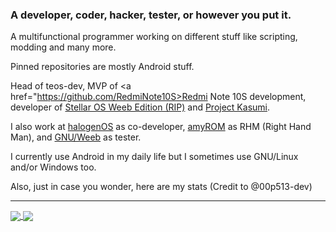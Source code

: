### A developer, coder, hacker, tester, or however you put it.

A multifunctional programmer working on different stuff like scripting, modding and many more.

Pinned repositories are mostly Android stuff.

Head of teos-dev, MVP of <a href="https://github.com/RedmiNote10S>Redmi Note 10S development</a>, developer of <a href="https://github.com/Stellar-Weeb">Stellar OS Weeb Edition (RIP)</a> and <a href="https://github.com/ProjectKasumi">Project Kasumi</a>.

I also work at <a href="https://git.halogenos.org/halogenOS">halogenOS</a> as co-developer, <a href="https://github.com/amyROM">amyROM</a> as RHM (Right Hand Man), and <a href="https://github.com/GNUWeeb">GNU/Weeb</a> as tester.

I currently use Android in my daily life but I sometimes use GNU/Linux and/or Windows too.

Also, just in case you wonder, here are my stats (Credit to @00p513-dev)

-----

<a href="https://github.com/windowz414">
  <img align="center" src="https://github-readme-stats.vercel.app/api?username=windowz414&show_icons=true&theme=nord&include_all_commits=true)](https://github.com/windowz414" />
</a>
<a href="https://github.com/windowz414">
  <img align="center" src="https://github-readme-stats.vercel.app/api/top-langs/?username=windowz414&langs_count=14&theme=nord&layout=compact" />
</a>
